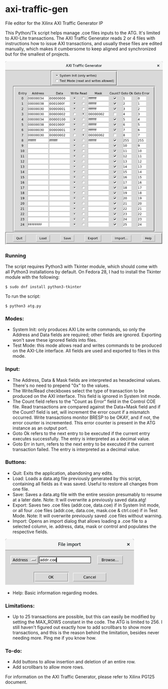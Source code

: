 # axi-traffic-gen

File editor for the Xilinx AXI Traffic Generator IP

This Python/Tk script helps manage .coe files inputs to the ATG. It's limited to AXI-Lite transactions.
The AXI Traffic Generator reads 2 or 4 files with instructions how to issue AXI transactions, and usually these files are edited manually, which makes it cumbersome to keep aligned and synchronized but for the smallest of projects.

![](images/atg.png)

### Running

The script requires Python3 with Tkinter module, which should come with all Python3 installations by default.
On Fedora 28, I had to install the Tkinter module with the following:

    $ sudo dnf install python3-tkinter

To run the script:

    $ python3 atg.py

### Modes:

- System Init: only produces AXI Lite write commands, so only the Address and Data fields are required; other fields are ignored. Exporting won't save these ignored fields into files.
- Test Mode: this mode allows read and writes commands to be produced on the AXI-Lite interface. All fields are used and exported to files in this mode.

### Input:

- The Address, Data & Mask fields are interpreted as hexadecimal values. There's no need to prepend "0x" to the values.
- The Write/Read checkboxes select the type of transaction to be produced on the AXI interface. This field is ignored in System Init mode.
- The Count field refers to the "Count as Error" field in the Control COE file. Read transactions are compared against the Data+Mask field and if the Count? field is set, will increment the error count if a mismatch occurred. Write transactions monitor BRESP to be OKAY, and if not, the error counter is incremented. This error counter is present in the ATG instance as an output port.
- Goto Ok refers to the next entry to be executed if the current entry executes successfully. The entry is interpreted as a decimal value.
- Goto Err in turn, refers to the next entry to be executed if the current transaction failed. The entry is interpreted as a decimal value.

### Buttons:

- Quit: Exits the application, abandoning any edits.
- Load: Loads a data.atg file previously generated by this script, containing all fields as it was saved. Useful to restore all changes from one file.
- Save: Saves a data.atg file with the entire session presumably to resume at a later date. Note: It will overwrite a previously saved data.atg!
- Export: Saves two .coe files (addr.coe, data.coe) if in System Init mode, or all four .coe files (addr.coe, data.coe, mask.coe & ctrl.coe) if in Test Mode. Note: It will overwrite previously saved .coe files without warning.
- Import: Opens an import dialog that allows loading a .coe file to a selected column, ie. address, data, mask or control and populates the respective fields.

![](images/import-coe.png)

- Help: Basic information regarding modes.

### Limitations:

- Up to 25 transactions are possible, but this can easily be modified by setting the MAX_ROWS constant in the code. The ATG is limited to 256. I still haven't figured out exactly how to add scrollbars to show more transactions, and this is the reason behind the limitation, besides never needing more. Ping me if you know how.

### To-do:
- Add buttons to allow insertion and deletion of an entire row.
- Add scrollbars to allow more rows.

For information on the AXI Traffic Generator, please refer to Xilinx PG125 document.


